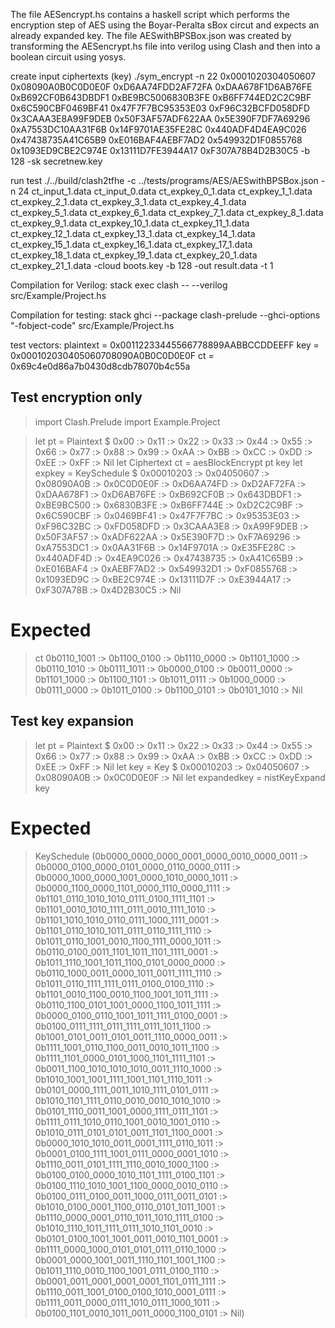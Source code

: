 The file AESencrypt.hs contains a haskell script which performs the encryption step of AES using the Boyar-Peralta sBox circut and expects an already expanded key. The file AESwithBPSBox.json was created by transforming the AESencrypt.hs file into verilog using Clash and then into a boolean circuit using yosys.

create input ciphertexts (key)
./sym_encrypt -n 22 0x0001020304050607  0x08090A0B0C0D0E0F  0xD6AA74FDD2AF72FA 0xDAA678F1D6AB76FE  0xB692CF0B643DBDF1  0xBE9BC5006830B3FE   0xB6FF744ED2C2C9BF  0x6C590CBF0469BF41  0x47F7F7BC95353E03  0xF96C32BCFD058DFD   0x3CAAA3E8A99F9DEB  0x50F3AF57ADF622AA 0x5E390F7DF7A69296  0xA7553DC10AA31F6B  0x14F9701AE35FE28C  0x440ADF4D4EA9C026  0x47438735A41C65B9  0xE016BAF4AEBF7AD2  0x549932D1F0855768  0x1093ED9CBE2C974E  0x13111D7FE3944A17  0xF307A78B4D2B30C5 -b 128 -sk secretnew.key

run test 
./../build/clash2tfhe -c ../tests/programs/AES/AESwithBPSBox.json -n 24 ct_input_1.data ct_input_0.data ct_expkey_0_1.data ct_expkey_1_1.data ct_expkey_2_1.data ct_expkey_3_1.data ct_expkey_4_1.data ct_expkey_5_1.data ct_expkey_6_1.data ct_expkey_7_1.data ct_expkey_8_1.data ct_expkey_9_1.data ct_expkey_10_1.data ct_expkey_11_1.data ct_expkey_12_1.data ct_expkey_13_1.data ct_expkey_14_1.data ct_expkey_15_1.data ct_expkey_16_1.data ct_expkey_17_1.data ct_expkey_18_1.data ct_expkey_19_1.data ct_expkey_20_1.data ct_expkey_21_1.data -cloud boots.key -b 128 -out result.data -t 1

Compilation for Verilog:
stack exec clash -- --verilog src/Example/Project.hs

Compilation for testing:
stack ghci --package clash-prelude --ghci-options "-fobject-code" src/Example/Project.hs

test vectors: plaintext = 0x00112233445566778899AABBCCDDEEFF
                    key = 0x000102030405060708090A0B0C0D0E0F
                     ct = 0x69c4e0d86a7b0430d8cdb78070b4c55a

## Test encryption only

>import Clash.Prelude
>import Example.Project

>let pt = Plaintext $ 0x00 :> 0x11 :> 0x22 :> 0x33 :> 0x44 :> 0x55 :> 0x66 :> 0x77 :> 0x88 :> 0x99 :> 0xAA :> 0xBB :>    0xCC :> 0xDD :> 0xEE :> 0xFF :> Nil
>let Ciphertext ct = aesBlockEncrypt pt key
>let expkey = KeySchedule $ 0x00010203 :> 0x04050607 :> 0x08090A0B :> 0x0C0D0E0F :>  0xD6AA74FD :> 0xD2AF72FA :> 0xDAA678F1 :> 0xD6AB76FE :>  0xB692CF0B :> 0x643DBDF1 :> 0xBE9BC500 :> 0x6830B3FE :>  0xB6FF744E :> 0xD2C2C9BF :> 0x6C590CBF :> 0x0469BF41 :>  0x47F7F7BC :> 0x95353E03 :> 0xF96C32BC :> 0xFD058DFD :>  0x3CAAA3E8 :> 0xA99F9DEB :> 0x50F3AF57 :> 0xADF622AA :>  0x5E390F7D :> 0xF7A69296 :> 0xA7553DC1 :> 0x0AA31F6B :>  0x14F9701A :> 0xE35FE28C :> 0x440ADF4D :> 0x4EA9C026 :>  0x47438735 :> 0xA41C65B9 :> 0xE016BAF4 :> 0xAEBF7AD2 :>  0x549932D1 :> 0xF0855768 :> 0x1093ED9C :> 0xBE2C974E :>  0x13111D7F :> 0xE3944A17 :> 0xF307A78B :> 0x4D2B30C5 :> Nil


# Expected
> ct
>0b0110_1001 :> 0b1100_0100 :> 0b1110_0000 :> 0b1101_1000 :> 0b0110_1010 :> 0b0111_1011 :> 0b0000_0100 :> 0b0011_0000 :> 0b1101_1000 :> 0b1100_1101 :> 0b1011_0111 :> 0b1000_0000 :> 0b0111_0000 :> 0b1011_0100 :> 0b1100_0101 :> 0b0101_1010 :> Nil

## Test key expansion

>let pt = Plaintext $ 0x00 :> 0x11 :> 0x22 :> 0x33 :> 0x44 :> 0x55 :> 0x66 :> 0x77 :> 0x88 :> 0x99 :> 0xAA :> 0xBB :>    0xCC :> 0xDD :> 0xEE :> 0xFF :> Nil
>let key = Key $  0x00010203 :> 0x04050607 :> 0x08090A0B :> 0x0C0D0E0F :> Nil
>let expandedkey = nistKeyExpand key



# Expected
>KeySchedule (0b0000_0000_0000_0001_0000_0010_0000_0011 :> 0b0000_0100_0000_0101_0000_0110_0000_0111 :> 0b0000_1000_0000_1001_0000_1010_0000_1011 :> 0b0000_1100_0000_1101_0000_1110_0000_1111 :> 0b1101_0110_1010_1010_0111_0100_1111_1101 :> 0b1101_0010_1010_1111_0111_0010_1111_1010 :> 0b1101_1010_1010_0110_0111_1000_1111_0001 :> 0b1101_0110_1010_1011_0111_0110_1111_1110 :> 0b1011_0110_1001_0010_1100_1111_0000_1011 :> 0b0110_0100_0011_1101_1011_1101_1111_0001 :> 0b1011_1110_1001_1011_1100_0101_0000_0000 :> 0b0110_1000_0011_0000_1011_0011_1111_1110 :> 0b1011_0110_1111_1111_0111_0100_0100_1110 :> 0b1101_0010_1100_0010_1100_1001_1011_1111 :> 0b0110_1100_0101_1001_0000_1100_1011_1111 :> 0b0000_0100_0110_1001_1011_1111_0100_0001 :> 0b0100_0111_1111_0111_1111_0111_1011_1100 :> 0b1001_0101_0011_0101_0011_1110_0000_0011 :> 0b1111_1001_0110_1100_0011_0010_1011_1100 :> 0b1111_1101_0000_0101_1000_1101_1111_1101 :> 0b0011_1100_1010_1010_1010_0011_1110_1000 :> 0b1010_1001_1001_1111_1001_1101_1110_1011 :> 0b0101_0000_1111_0011_1010_1111_0101_0111 :> 0b1010_1101_1111_0110_0010_0010_1010_1010 :> 0b0101_1110_0011_1001_0000_1111_0111_1101 :> 0b1111_0111_1010_0110_1001_0010_1001_0110 :> 0b1010_0111_0101_0101_0011_1101_1100_0001 :> 0b0000_1010_1010_0011_0001_1111_0110_1011 :> 0b0001_0100_1111_1001_0111_0000_0001_1010 :> 0b1110_0011_0101_1111_1110_0010_1000_1100 :> 0b0100_0100_0000_1010_1101_1111_0100_1101 :> 0b0100_1110_1010_1001_1100_0000_0010_0110 :> 0b0100_0111_0100_0011_1000_0111_0011_0101 :> 0b1010_0100_0001_1100_0110_0101_1011_1001 :> 0b1110_0000_0001_0110_1011_1010_1111_0100 :> 0b1010_1110_1011_1111_0111_1010_1101_0010 :> 0b0101_0100_1001_1001_0011_0010_1101_0001 :> 0b1111_0000_1000_0101_0101_0111_0110_1000 :> 0b0001_0000_1001_0011_1110_1101_1001_1100 :> 0b1011_1110_0010_1100_1001_0111_0100_1110 :> 0b0001_0011_0001_0001_0001_1101_0111_1111 :> 0b1110_0011_1001_0100_0100_1010_0001_0111 :> 0b1111_0011_0000_0111_1010_0111_1000_1011 :> 0b0100_1101_0010_1011_0011_0000_1100_0101 :> Nil)




